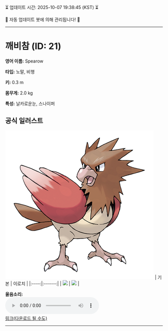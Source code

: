 
⏳ 업데이트 시간: 2025-10-07 19:38:45 (KST) ⏳

🤖 자동 업데이트 봇에 의해 관리됩니다! 🤖

---

# 깨비참 (ID: 21)
**영어 이름:** Spearow

**타입:** 노말, 비행

**키:** 0.3 m

**몸무게:** 2.0 kg

**특성:** 날카로운눈, 스나이퍼

## 공식 일러스트
![](https://raw.githubusercontent.com/PokeAPI/sprites/master/sprites/pokemon/other/official-artwork/21.png)
| 기본 | 이로치 |
|:----:|:------:|
| <img src="http://play.pokemonshowdown.com/sprites/ani/spearow.gif" width="200"> | <img src="http://play.pokemonshowdown.com/sprites/ani-shiny/spearow.gif" width="200"> |

**울음소리:**<br><audio controls src="https://raw.githubusercontent.com/PokeAPI/cries/main/cries/pokemon/latest/21.ogg"></audio><br> [링크(다운로드 될 수도)](https://raw.githubusercontent.com/PokeAPI/cries/main/cries/pokemon/latest/21.ogg)


---
